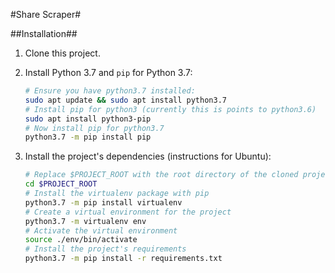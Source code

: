 #Share Scraper#

##Installation##
1. Clone this project.
1. Install Python 3.7 and `pip` for Python 3.7:

    ```bash
    # Ensure you have python3.7 installed:
    sudo apt update && sudo apt install python3.7
    # Install pip for python3 (currently this is points to python3.6)
    sudo apt install python3-pip
    # Now install pip for python3.7
    python3.7 -m pip install pip
    ```
1. Install the project's dependencies (instructions for Ubuntu):

    ```bash
    # Replace $PROJECT_ROOT with the root directory of the cloned project
    cd $PROJECT_ROOT
    # Install the virtualenv package with pip
    python3.7 -m pip install virtualenv
    # Create a virtual environment for the project
    python3.7 -m virtualenv env
    # Activate the virtual environment
    source ./env/bin/activate
    # Install the project's requirements
    python3.7 -m pip install -r requirements.txt
    ```


